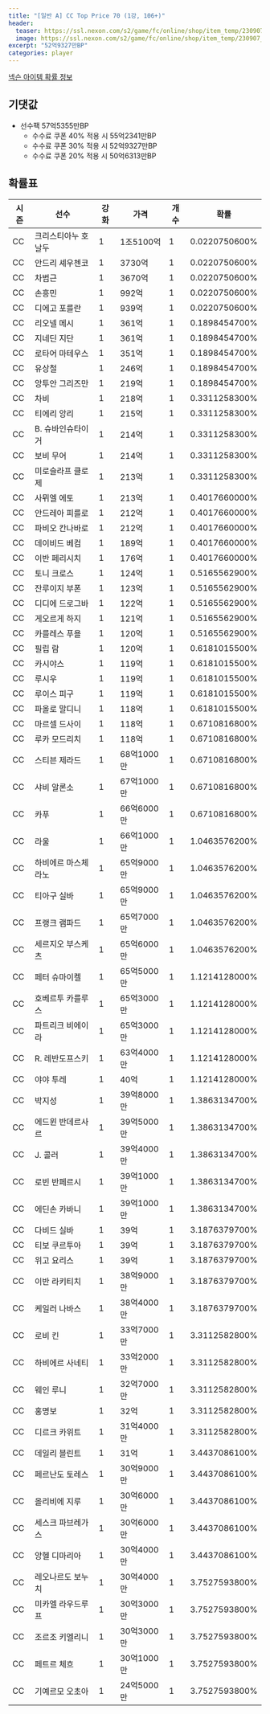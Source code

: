 ```yaml
---
title: "[일반 A] CC Top Price 70 (1강, 106+)"
header:
  teaser: https://ssl.nexon.com/s2/game/fc/online/shop/item_temp/230907_special_b9244v59dhjj15/200233065_s.png
  image: https://ssl.nexon.com/s2/game/fc/online/shop/item_temp/230907_special_b9244v59dhjj15/200233065_s.png
excerpt: "52억9327만BP"
categories: player
---
```

[넥슨 아이템 확률 정보](http://iteminfo.nexon.com/probability/fco?sn=7408)

## 기댓값
- 선수팩 57억5355만BP
  - 수수료 쿠폰 40% 적용 시 55억2341만BP
  - 수수료 쿠폰 30% 적용 시 52억9327만BP
  - 수수료 쿠폰 20% 적용 시 50억6313만BP


## 확률표

|시즌|선수|강화|가격|개수|확률|
|---|---|---|---|---|---|
|CC|크리스티아누 호날두|1|1조5100억|1|0.0220750600%|
|CC|안드리 셰우첸코|1|3730억|1|0.0220750600%|
|CC|차범근|1|3670억|1|0.0220750600%|
|CC|손흥민|1|992억|1|0.0220750600%|
|CC|디에고 포를란|1|939억|1|0.0220750600%|
|CC|리오넬 메시|1|361억|1|0.1898454700%|
|CC|지네딘 지단|1|361억|1|0.1898454700%|
|CC|로타어 마테우스|1|351억|1|0.1898454700%|
|CC|유상철|1|246억|1|0.1898454700%|
|CC|앙투안 그리즈만|1|219억|1|0.1898454700%|
|CC|차비|1|218억|1|0.3311258300%|
|CC|티에리 앙리|1|215억|1|0.3311258300%|
|CC|B. 슈바인슈타이거|1|214억|1|0.3311258300%|
|CC|보비 무어|1|214억|1|0.3311258300%|
|CC|미로슬라프 클로제|1|213억|1|0.3311258300%|
|CC|사뮈엘 에토|1|213억|1|0.4017660000%|
|CC|안드레아 피를로|1|212억|1|0.4017660000%|
|CC|파비오 칸나바로|1|212억|1|0.4017660000%|
|CC|데이비드 베컴|1|189억|1|0.4017660000%|
|CC|이반 페리시치|1|176억|1|0.4017660000%|
|CC|토니 크로스|1|124억|1|0.5165562900%|
|CC|잔루이지 부폰|1|123억|1|0.5165562900%|
|CC|디디에 드로그바|1|122억|1|0.5165562900%|
|CC|게오르게 하지|1|121억|1|0.5165562900%|
|CC|카를레스 푸욜|1|120억|1|0.5165562900%|
|CC|필립 람|1|120억|1|0.6181015500%|
|CC|카시야스|1|119억|1|0.6181015500%|
|CC|루시우|1|119억|1|0.6181015500%|
|CC|루이스 피구|1|119억|1|0.6181015500%|
|CC|파올로 말디니|1|118억|1|0.6181015500%|
|CC|마르셀 드사이|1|118억|1|0.6710816800%|
|CC|루카 모드리치|1|118억|1|0.6710816800%|
|CC|스티븐 제라드|1|68억1000만|1|0.6710816800%|
|CC|샤비 알론소|1|67억1000만|1|0.6710816800%|
|CC|카푸|1|66억6000만|1|0.6710816800%|
|CC|라울|1|66억1000만|1|1.0463576200%|
|CC|하비에르 마스체라노|1|65억9000만|1|1.0463576200%|
|CC|티아구 실바|1|65억9000만|1|1.0463576200%|
|CC|프랭크 램파드|1|65억7000만|1|1.0463576200%|
|CC|세르지오 부스케츠|1|65억6000만|1|1.0463576200%|
|CC|페터 슈마이켈|1|65억5000만|1|1.1214128000%|
|CC|호베르투 카를루스|1|65억3000만|1|1.1214128000%|
|CC|파트리크 비에이라|1|65억3000만|1|1.1214128000%|
|CC|R. 레반도프스키|1|63억4000만|1|1.1214128000%|
|CC|야야 투레|1|40억|1|1.1214128000%|
|CC|박지성|1|39억8000만|1|1.3863134700%|
|CC|에드윈 반데르사르|1|39억5000만|1|1.3863134700%|
|CC|J. 콜러|1|39억4000만|1|1.3863134700%|
|CC|로빈 반페르시|1|39억1000만|1|1.3863134700%|
|CC|에딘손 카바니|1|39억1000만|1|1.3863134700%|
|CC|다비드 실바|1|39억|1|3.1876379700%|
|CC|티보 쿠르투아|1|39억|1|3.1876379700%|
|CC|위고 요리스|1|39억|1|3.1876379700%|
|CC|이반 라키티치|1|38억9000만|1|3.1876379700%|
|CC|케일러 나바스|1|38억4000만|1|3.1876379700%|
|CC|로비 킨|1|33억7000만|1|3.3112582800%|
|CC|하비에르 사네티|1|33억2000만|1|3.3112582800%|
|CC|웨인 루니|1|32억7000만|1|3.3112582800%|
|CC|홍명보|1|32억|1|3.3112582800%|
|CC|디르크 카위트|1|31억4000만|1|3.3112582800%|
|CC|데일리 블린트|1|31억|1|3.4437086100%|
|CC|페르난도 토레스|1|30억9000만|1|3.4437086100%|
|CC|올리비에 지루|1|30억6000만|1|3.4437086100%|
|CC|세스크 파브레가스|1|30억6000만|1|3.4437086100%|
|CC|앙헬 디마리아|1|30억4000만|1|3.4437086100%|
|CC|레오나르도 보누치|1|30억4000만|1|3.7527593800%|
|CC|미카엘 라우드루프|1|30억3000만|1|3.7527593800%|
|CC|조르조 키엘리니|1|30억3000만|1|3.7527593800%|
|CC|페트르 체흐|1|30억1000만|1|3.7527593800%|
|CC|기예르모 오초아|1|24억5000만|1|3.7527593800%|
